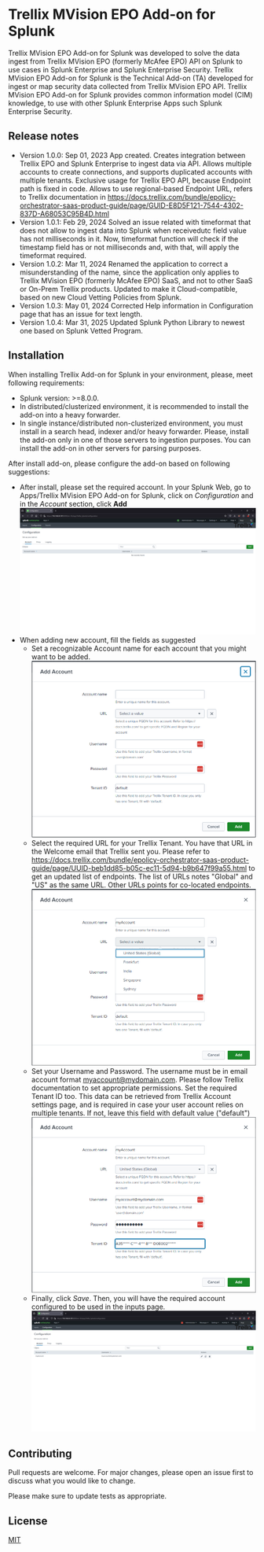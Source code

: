 # Trellix MVision EPO Add-on for Splunk

Trellix MVision EPO Add-on for Splunk was developed to solve the data ingest from Trellix MVision EPO (formerly McAfee EPO) API on Splunk to use cases in Splunk Enterprise and Splunk Enterprise Security. Trellix MVision EPO Add-on for Splunk is the Technical Add-on (TA) developed for ingest or map security data collected from Trellix MVision EPO API. Trellix MVision EPO Add-on for Splunk provides common information model (CIM) knowledge, to use with other Splunk Enterprise Apps such Splunk Enterprise Security.

## Release notes

* Version 1.0.0: Sep 01, 2023 App created. Creates integration between Trellix EPO and Splunk Enterprise to ingest data via API. Allows multiple accounts to create connections, and supports duplicated accounts with multiple tenants. Exclusive usage for Trellix EPO API, because Endpoint path is fixed in code. Allows to use regional-based Endpoint URL, refers to Trellix documentation in <https://docs.trellix.com/bundle/epolicy-orchestrator-saas-product-guide/page/GUID-E8D5F121-7544-4302-837D-A68053C95B4D.html>
* Version 1.0.1: Feb 29, 2024
Solved an issue related with timeformat that does not allow to ingest data into Splunk when receivedutc field value has not milliseconds in it. Now, timeformat function will check if the timestamp field has or not milliseconds and, with that, will apply the timeformat required.
* Version 1.0.2: Mar 11, 2024
Renamed the application to correct a misunderstanding of the name, since the application only applies to Trellix MVision EPO (formerly McAfee EPO) SaaS, and not to other SaaS or On-Prem Trellix products. Updated to make it Cloud-compatible, based on new Cloud Vetting Policies from Splunk.
* Version 1.0.3: May 01, 2024
Corrected Help information in Configuration page that has an issue for text length.
* Version 1.0.4: Mar 31, 2025
Updated Splunk Python Library to newest one based on Splunk Vetted Program.

## Installation

When installing Trellix Add-on for Splunk in your environment, please, meet following requirements:

* Splunk version: >=8.0.0.
* In distributed/clusterized environment, it is recommended to install the add-on into a heavy forwarder.
* In single instance/distributed non-clusterized environment, you must install in a search head, indexer and/or heavy forwarder. Please, install the add-on only in one of those servers to ingestion purposes. You can install the add-on in other servers for parsing purposes.

After install add-on, please configure the add-on based on following suggestions:

* After install, please set the required account. In your Splunk Web, go to Apps/Trellix MVision EPO Add-on for Splunk, click on *Configuration* and in the *Account* section, click **Add**
![Config Screenshot](screenshots/config_screen_1.png)
* When adding new account, fill the fields as suggested
  * Set a recognizable Account name for each account that you might want to be added.
![Account Screenshot](screenshots/add_account_1.png)
  * Select the required URL for your Trellix Tenant. You have that URL in the Welcome email that Trellix sent you. Please refer to <https://docs.trellix.com/bundle/epolicy-orchestrator-saas-product-guide/page/UUID-beb1dd85-b05c-ec11-5d94-b9b647f99a55.html> to get an updated list of endpoints. The list of URLs notes "Global" and "US" as the same URL. Other URLs points for co-located endpoints.
![Account Screenshot](screenshots/add_account_2.png)
  * Set your Username and Password. The username must be in email account format myaccount@mydomain.com. Please follow Trellix documentation to set appropriate permissions. Set the required Tenant ID too. This data can be retrieved from Trellix Account settings page, and is required in case your user account relies on multiple tenants. If not, leave this field with default value ("default")
![Account Screenshot](screenshots/add_account_3.png)
  * Finally, click *Save*. Then, you will have the required account configured to be used in the inputs page.
![Account Screenshot](screenshots/config_screen_2.png)


## Contributing

Pull requests are welcome. For major changes, please open an issue first to discuss what you would like to change.

Please make sure to update tests as appropriate.

## License

[MIT](https://choosealicense.com/licenses/mit/)
